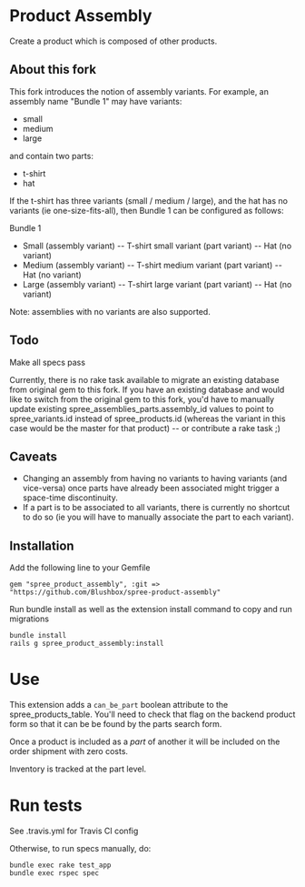 # Product Assembly

Create a product which is composed of other products.

## About this fork

This fork introduces the notion of assembly variants. For example, an assembly name "Bundle 1" may have variants:

- small
- medium
- large

and contain two parts:

- t-shirt
- hat

If the t-shirt has three variants (small / medium / large), and the hat has no variants (ie one-size-fits-all), then Bundle 1 can be configured as follows:

Bundle 1
- Small (assembly variant)
-- T-shirt small variant (part variant)
-- Hat (no variant)
- Medium (assembly variant)
-- T-shirt medium variant (part variant)
-- Hat (no variant)
- Large (assembly variant)
-- T-shirt large variant (part variant)
-- Hat (no variant)

Note: assemblies with no variants are also supported.

## Todo

Make all specs pass

Currently, there is no rake task available to migrate an existing database from original gem to this fork.  If you have an existing database and would like to switch from the original gem to this fork, you'd have to manually update existing spree_assemblies_parts.assembly_id values to point to spree_variants.id instead of spree_products.id (whereas the variant in this case would be the master for that product) -- or contribute a rake task ;)

## Caveats

- Changing an assembly from having no variants to having variants (and vice-versa) once parts have already been associated might trigger a space-time discontinuity.
- If a part is to be associated to all variants, there is currently no shortcut to do so (ie you will have to manually associate the part to each variant).

## Installation

Add the following line to your Gemfile

    gem "spree_product_assembly", :git => "https://github.com/Blushbox/spree-product-assembly"

Run bundle install as well as the extension install command to copy and run migrations

    bundle install
    rails g spree_product_assembly:install

# Use

This extension adds a `can_be_part` boolean attribute to the spree_products_table.
You'll need to check that flag on the backend product form so that it can be
be found by the parts search form.

Once a product is included as a _part_ of another it will be included on the order
shipment with zero costs.

Inventory is tracked at the part level.

# Run tests

See .travis.yml for Travis CI config

Otherwise, to run specs manually, do:

    bundle exec rake test_app
    bundle exec rspec spec
